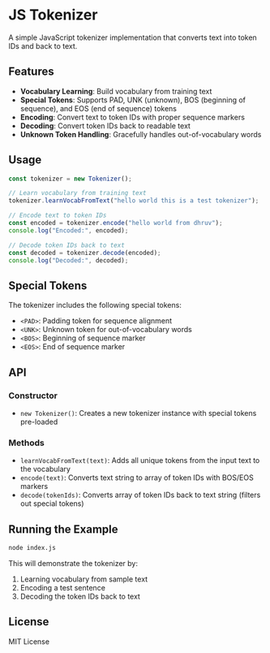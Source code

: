 # JS Tokenizer

A simple JavaScript tokenizer implementation that converts text into token IDs and back to text.

## Features

- **Vocabulary Learning**: Build vocabulary from training text
- **Special Tokens**: Supports PAD, UNK (unknown), BOS (beginning of sequence), and EOS (end of sequence) tokens
- **Encoding**: Convert text to token IDs with proper sequence markers
- **Decoding**: Convert token IDs back to readable text
- **Unknown Token Handling**: Gracefully handles out-of-vocabulary words

## Usage

```javascript
const tokenizer = new Tokenizer();

// Learn vocabulary from training text
tokenizer.learnVocabFromText("hello world this is a test tokenizer");

// Encode text to token IDs
const encoded = tokenizer.encode("hello world from dhruv");
console.log("Encoded:", encoded);

// Decode token IDs back to text
const decoded = tokenizer.decode(encoded);
console.log("Decoded:", decoded);
```

## Special Tokens

The tokenizer includes the following special tokens:

- `<PAD>`: Padding token for sequence alignment
- `<UNK>`: Unknown token for out-of-vocabulary words
- `<BOS>`: Beginning of sequence marker
- `<EOS>`: End of sequence marker

## API

### Constructor
- `new Tokenizer()`: Creates a new tokenizer instance with special tokens pre-loaded

### Methods
- `learnVocabFromText(text)`: Adds all unique tokens from the input text to the vocabulary
- `encode(text)`: Converts text string to array of token IDs with BOS/EOS markers
- `decode(tokenIds)`: Converts array of token IDs back to text string (filters out special tokens)

## Running the Example

```bash
node index.js
```

This will demonstrate the tokenizer by:
1. Learning vocabulary from sample text
2. Encoding a test sentence
3. Decoding the token IDs back to text

## License

MIT License
